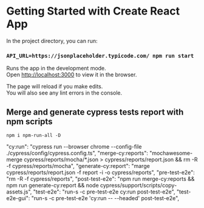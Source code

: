 # Getting Started with Create React App

In the project directory, you can run:

### `API_URL=https://jsonplaceholder.typicode.com/ npm run start`

Runs the app in the development mode.\
Open [http://localhost:3000](http://localhost:3000) to view it in the browser.

The page will reload if you make edits.\
You will also see any lint errors in the console.

## Merge and generate cypress tests report with npm scripts

`npm i npm-run-all -D`

"cy:run": "cypress run --browser chrome --config-file ./cypress/config/cypress.config.ts",
"merge-cy:reports": "mochawesome-merge cypress/reports/mocha/\*.json > cypress/reports/report.json && rm -R -f cypress/reports/mocha",
"generate-cy:report": "marge cypress/reports/report.json -f report -i -o cypress/reports",
"pre-test-e2e": "rm -R -f cypress/reports",
"post-test-e2e": "npm run merge-cy:reports && npm run generate-cy:report && node cypress/support/scripts/copy-assets.js",
"test-e2e": "run-s -c pre-test-e2e cy:run post-test-e2e",
"test-e2e-gui": "run-s -c pre-test-e2e 'cy:run -- --headed' post-test-e2e",
